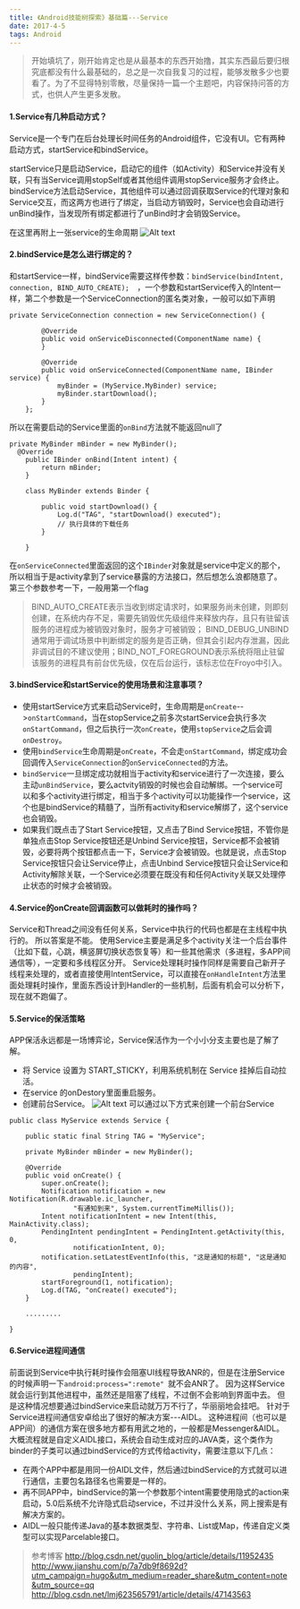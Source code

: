 ```yaml
---
title: 《Android技能树探索》基础篇---Service
date: 2017-4-5
tags: Android
---
```


>开始填坑了，刚开始肯定也是从最基本的东西开始撸，其实东西最后要归根究底都没有什么最基础的，总之是一次自我复习的过程，能够发散多少也要看了。为了不显得特别零散，尽量保持一篇一个主题吧，内容保持问答的方式，也供人产生更多发散。
#### 1.Service有几种启动方式？
Service是一个专门在后台处理长时间任务的Android组件，它没有UI。它有两种启动方式，startService和bindService。

startService只是启动Service，启动它的组件（如Activity）和Service并没有关联，只有当Service调用stopSelf或者其他组件调用stopService服务才会终止。
bindService方法启动Service，其他组件可以通过回调获取Service的代理对象和Service交互，而这两方也进行了绑定，当启动方销毁时，Service也会自动进行unBind操作，当发现所有绑定都进行了unBind时才会销毁Service。

<!-- more -->

在这里再附上一张service的生命周期
![Alt text](/img/009/20170508-01.png)

#### 2.bindService是怎么进行绑定的？
和startService一样，bindService需要这样传参数：`bindService(bindIntent, connection, BIND_AUTO_CREATE);  `，一个参数和startService传入的Intent一样，第二个参数是一个ServiceConnection的匿名类对象，一般可以如下声明
```
private ServiceConnection connection = new ServiceConnection() {  
  
        @Override  
        public void onServiceDisconnected(ComponentName name) {  
        }  
  
        @Override  
        public void onServiceConnected(ComponentName name, IBinder service) {  
            myBinder = (MyService.MyBinder) service;  
            myBinder.startDownload();  
        }  
    };  
```
所以在需要启动的Service里面的`onBind`方法就不能返回null了
```
private MyBinder mBinder = new MyBinder();  
  @Override  
    public IBinder onBind(Intent intent) {  
        return mBinder;  
    }  
  
    class MyBinder extends Binder {  
  
        public void startDownload() {  
            Log.d("TAG", "startDownload() executed");  
            // 执行具体的下载任务  
        }  
  
    }  
```
在`onServiceConnected`里面返回的这个`IBinder`对象就是service中定义的那个，所以相当于是activity拿到了service暴露的方法接口，然后想怎么浪都随意了。
第三个参数参考一下，一般用第一个flag
>BIND_AUTO_CREATE表示当收到绑定请求时，如果服务尚未创建，则即刻创建，在系统内存不足，需要先销毁优先级组件来释放内存，且只有驻留该服务的进程成为被销毁对象时，服务才可被销毁；
>BIND_DEBUG_UNBIND通常用于调试场景中判断绑定的服务是否正确，但其会引起内存泄漏，因此非调试目的不建议使用；BIND_NOT_FOREGROUND表示系统将阻止驻留该服务的进程具有前台优先级，仅在后台运行，该标志位在Froyo中引入。

#### 3.bindService和startService的使用场景和注意事项？
- 使用startService方式来启动Service时，生命周期是`onCreate`-->`onStartCommand`，当在stopService之前多次startService会执行多次`onStartCommand`，但之后执行一次`onCreate`，使用`stopService`之后会调`onDestroy`。
- 使用`bindService`生命周期是`onCreate`，不会走`onStartCommand`，绑定成功会回调传入`ServiceConnection`的`onServiceConnected`的方法。
- `bindService`一旦绑定成功就相当于activity和service进行了一次连接，要么主动`unBindService`，要么actvity销毁的时候也会自动解绑。一个service可以和多个activity进行绑定，相当于多个activity可以功能操作一个service，这个也是bindService的精髓了，当所有activity和service解绑了，这个service也会销毁。
- 如果我们既点击了Start Service按钮，又点击了Bind Service按钮，不管你是单独点击Stop Service按钮还是Unbind Service按钮，Service都不会被销毁，必要将两个按钮都点击一下，Service才会被销毁。也就是说，点击Stop Service按钮只会让Service停止，点击Unbind Service按钮只会让Service和Activity解除关联，一个Service必须要在既没有和任何Activity关联又处理停止状态的时候才会被销毁。

#### 4.Service的onCreate回调函数可以做耗时的操作吗？
Service和Thread之间没有任何关系，Service中执行的代码也都是在主线程中执行的。
所以答案是不能。
使用Service主要是满足多个activity关注一个后台事件（比如下载，心跳，横竖屏切换状态恢复等）和一些其他需求（多进程，多APP间通信等），一定要和多线程区分开。
Service处理耗时操作同样是需要自己新开子线程来处理的，或者直接使用IntentService，可以直接在`onHandleIntent`方法里面处理耗时操作，里面东西设计到Handler的一些机制，后面有机会可以分析下，现在就不跑偏了。


#### 5.Service的保活策略
APP保活永远都是一场博弈论，Service保活作为一个小小分支主要也是了解了解。
- 将 Service 设置为 START_STICKY，利用系统机制在 Service 挂掉后自动拉活。
- 在service 的onDestory里面重启服务。
- 创建前台Service。
![Alt text](/img/009/20170508-02.png)
 可以通过以下方式来创建一个前台Service
```
public class MyService extends Service {  
  
    public static final String TAG = "MyService";  
  
    private MyBinder mBinder = new MyBinder();  
  
    @Override  
    public void onCreate() {  
        super.onCreate();  
        Notification notification = new Notification(R.drawable.ic_launcher,  
                "有通知到来", System.currentTimeMillis());  
        Intent notificationIntent = new Intent(this, MainActivity.class);  
        PendingIntent pendingIntent = PendingIntent.getActivity(this, 0,  
                notificationIntent, 0);  
        notification.setLatestEventInfo(this, "这是通知的标题", "这是通知的内容",  
                pendingIntent);  
        startForeground(1, notification);  
        Log.d(TAG, "onCreate() executed");  
    }  
  
    .........  
  
}  
```

#### 6.Service进程间通信
前面说到Service中执行耗时操作会阻塞UI线程导致ANR的，但是在注册Service的时候声明一下`android:process=":remote" `就不会ANR了。
因为这样Service就会运行到其他进程中，虽然还是阻塞了线程，不过倒不会影响到界面中去。
但是这种情况想要通过bindService来启动就万万不行了，华丽丽地会挂吧。
针对于Service进程间通信安卓给出了很好的解决方案---AIDL。
这种进程间（也可以是APP间）的通信方案在很多地方都有用武之地的，一般都是Messenger&AIDL。
大概流程就是自定义AIDL接口，系统会自动生成对应的JAVA类，这个类作为binder的子类可以通过bindService的方式传给activity，需要注意以下几点：
- 在两个APP中都是用同一份AIDL文件，然后通过bindService的方式就可以进行通信，主要包名路径名也需要是一样的。
- 再不同APP中，bindService的第一个参数那个intent需要使用隐式的action来启动，5.0后系统不允许隐式启动service，不过并没什么关系，网上搜索是有解决方案的。
- AIDL一般只能传递Java的基本数据类型、字符串、List或Map，传递自定义类型可以实现Parcelable接口。

>参考博客
>http://blog.csdn.net/guolin_blog/article/details/11952435
>http://www.jianshu.com/p/7a7db9f8692d?utm_campaign=hugo&utm_medium=reader_share&utm_content=note&utm_source=qq
>http://blog.csdn.net/lmj623565791/article/details/47143563
